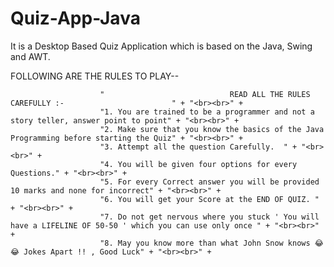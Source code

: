 # Quiz-App-Java
It is a Desktop Based Quiz Application which is based on the Java, Swing and AWT.


FOLLOWING ARE THE RULES TO PLAY--

                        "                            READ ALL THE RULES CAREFULLY :-                        " + "<br><br>" +
                        "1. You are trained to be a programmer and not a story teller, answer point to point" + "<br><br>" +
                        "2. Make sure that you know the basics of the Java Programming before starting the Quiz" + "<br><br>" +
                        "3. Attempt all the question Carefully.  " + "<br><br>" +
                        "4. You will be given four options for every Questions." + "<br><br>" +
                        "5. For every Correct answer you will be provided 10 marks and none for incorrect" + "<br><br>" +
                        "6. You will get your Score at the END OF QUIZ. " + "<br><br>" +
                        "7. Do not get nervous where you stuck ' You will have a LIFELINE OF 50-50 ' which you can use only once " + "<br><br>" +
                        "8. May you know more than what John Snow knows 😂😂 Jokes Apart !! , Good Luck" + "<br><br>" +
